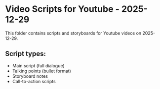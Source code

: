 # Video Scripts for Youtube - 2025-12-29

This folder contains scripts and storyboards for Youtube videos on 2025-12-29.

## Script types:
- Main script (full dialogue)
- Talking points (bullet format)
- Storyboard notes
- Call-to-action scripts
